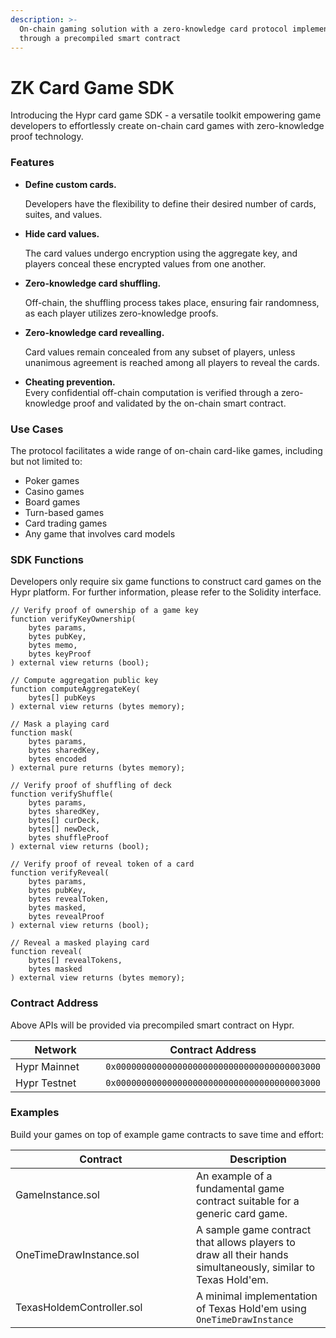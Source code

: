 ```yaml
---
description: >-
  On-chain gaming solution with a zero-knowledge card protocol implemented
  through a precompiled smart contract
---
```


# ZK Card Game SDK

Introducing the Hypr card game SDK - a versatile toolkit empowering game developers to effortlessly create on-chain card games with zero-knowledge proof technology.

### Features

*   **Define custom cards.**

    Developers have the flexibility to define their desired number of cards, suites, and values.
*   **Hide card values.**

    The card values undergo encryption using the aggregate key, and players conceal these encrypted values from one another.
*   **Zero-knowledge card shuffling.**

    Off-chain, the shuffling process takes place, ensuring fair randomness, as each player utilizes zero-knowledge proofs.
*   **Zero-knowledge card revealling.**

    Card values remain concealed from any subset of players, unless unanimous agreement is reached among all players to reveal the cards.
* **Cheating prevention.**\
  Every confidential off-chain computation is verified through a zero-knowledge proof and validated by the on-chain smart contract.

### Use Cases

The protocol facilitates a wide range of on-chain card-like games, including but not limited to:

* Poker games
* Casino games
* Board games
* Turn-based games
* Card trading games
* Any game that involves card models

### SDK Functions

Developers only require six game functions to construct card games on the Hypr platform. For further information, please refer to the Solidity interface.

```solidity
// Verify proof of ownership of a game key
function verifyKeyOwnership(
    bytes params,
    bytes pubKey,
    bytes memo,
    bytes keyProof
) external view returns (bool);

// Compute aggregation public key
function computeAggregateKey(
    bytes[] pubKeys
) external view returns (bytes memory);

// Mask a playing card
function mask(
    bytes params,
    bytes sharedKey,
    bytes encoded
) external pure returns (bytes memory);

// Verify proof of shuffling of deck
function verifyShuffle(
    bytes params,
    bytes sharedKey,
    bytes[] curDeck,
    bytes[] newDeck,
    bytes shuffleProof
) external view returns (bool);

// Verify proof of reveal token of a card
function verifyReveal(
    bytes params,
    bytes pubKey,
    bytes revealToken,
    bytes masked,
    bytes revealProof
) external view returns (bool);

// Reveal a masked playing card
function reveal(
    bytes[] revealTokens,
    bytes masked
) external view returns (bytes memory);
```

### Contract Address

Above APIs will be provided via precompiled smart contract on Hypr.

<table><thead><tr><th width="191">Network</th><th>Contract Address</th></tr></thead><tbody><tr><td>Hypr Mainnet</td><td><code>0x0000000000000000000000000000000000003000</code></td></tr><tr><td>Hypr Testnet</td><td><code>0x0000000000000000000000000000000000003000</code></td></tr></tbody></table>

### Examples

Build your games on top of example game contracts to save time and effort:

<table><thead><tr><th width="273">Contract</th><th>Description</th></tr></thead><tbody><tr><td>GameInstance.sol</td><td>An example of a fundamental game contract suitable for a generic card game.</td></tr><tr><td>OneTimeDrawInstance.sol</td><td>A sample game contract that allows players to draw all their hands simultaneously, similar to Texas Hold'em.</td></tr><tr><td>TexasHoldemController.sol</td><td>A minimal implementation of Texas Hold'em using <code>OneTimeDrawInstance</code></td></tr></tbody></table>
